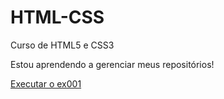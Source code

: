 # HTML-CSS
 Curso de HTML5 e CSS3

 Estou aprendendo a gerenciar meus repositórios!

<a href="https://omarcelodev.github.io/HTML-CSS/Exercicios/ex001/index.html">Executar o ex001 </a>